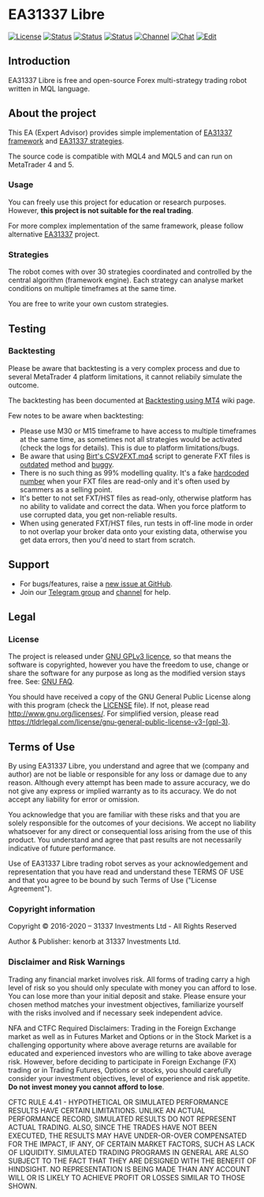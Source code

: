 # EA31337 Libre

<!--[![Release][github-release-image]][github-release-link]-->
[![License][license-image]][license-link]
[![Status][gha-image-check-master]][gha-link-check-master]
[![Status][gha-image-compile-master]][gha-link-compile-master]
[![Status][gha-image-lint-master]][gha-link-lint-master]
[![Channel][tg-channel-image]][tg-channel-link]
[![Chat][tg-chat-image]][tg-chat-link]
[![Edit][gitpod-image]][gitpod-link]

## Introduction

EA31337 Libre is free and open-source Forex multi-strategy trading robot written in MQL language.

## About the project

This EA (Expert Advisor) provides simple implementation of
[EA31337 framework][gh-ea31337-classes] and [EA31337 strategies][gh-ea31337-strats].

The source code is compatible with MQL4 and MQL5 and can run on MetaTrader 4 and 5.

### Usage

You can freely use this project for education or research purposes.
However, **this project is not suitable for the real trading**.

For more complex implementation of the same framework,
please follow alternative [EA31337][gh-ea31337] project.

### Strategies

The robot comes with over 30 strategies coordinated and controlled
by the central algorithm (framework engine).
Each strategy can analyse market conditions
on multiple timeframes at the same time.

You are free to write your own custom strategies.

## Testing

### Backtesting

Please be aware that backtesting is a very complex process
and due to several MetaTrader 4 platform limitations, it cannot reliabily simulate the outcome.

The backtesting has been documented at [Backtesting using MT4][gh-wiki-backtest] wiki page.

Few notes to be aware when backtesting:

- Please use M30 or M15 timeframe to have access to multiple timeframes at the same time,
  as sometimes not all strategies would be activated (check the logs for details).
  This is due to platform limitations/bugs.
- Be aware that using
  [Birt's CSV2FXT.mq4](https://github.com/EA31337/Birt-CSV2FXT) script
  to generate FXT files is
  [outdated](https://eareview.net/tick-data/faq-troubleshooting) method
  and [buggy](https://github.com/EA31337/Birt-CSV2FXT/issues/3).
- There is no such thing as 99% modelling quality.
  It's a fake
  [hardcoded number](https://github.com/EA31337/MT-Formats/blob/master/fxt-405-refined.mqh#L53)
  when your FXT files are read-only and it's
  often used by scammers as a selling point.
- It's better to not set FXT/HST files as read-only,
  otherwise platform has no ability to validate and correct the data.
  When you force platform to use corrupted data, you get non-reliable results.
- When using generated FXT/HST files, run tests in off-line mode
  in order to not overlap your broker data onto your existing data,
  otherwise you get data errors, then you'd need to start from scratch.

## Support

- For bugs/features, raise a [new issue at GitHub](https://github.com/EA31337/EA31337/issues).
- Join our [Telegram group][tg-chat-link] and [channel][tg-channel-link] for help.

## Legal

### License

The project is released under [GNU GPLv3 licence](https://www.gnu.org/licenses/quick-guide-gplv3.html),
so that means the software is copyrighted, however you have the freedom to use, change or share the software
for any purpose as long as the modified version stays free. See: [GNU FAQ](https://www.gnu.org/licenses/gpl-faq.html).

You should have received a copy of the GNU General Public License along with this program
(check the [LICENSE](https://github.com/EA31337/EA31337/blob/master/LICENSE) file).
If not, please read <http://www.gnu.org/licenses/>.
For simplified version, please read <https://tldrlegal.com/license/gnu-general-public-license-v3-(gpl-3)>.

## Terms of Use

By using EA31337 Libre, you understand and agree that we (company and author)
are not be liable or responsible for any loss or damage due to any reason.
Although every attempt has been made to assure accuracy,
we do not give any express or implied warranty as to its accuracy.
We do not accept any liability for error or omission.

You acknowledge that you are familiar with these risks
and that you are solely responsible for the outcomes of your decisions.
We accept no liability whatsoever for any direct or consequential loss arising from the use of this product.
You understand and agree that past results are not necessarily indicative of future performance.

Use of EA31337 Libre trading robot serves as your acknowledgement and representation that you have read and understand
these TERMS OF USE and that you agree to be bound by such Terms of Use ("License Agreement").

### Copyright information

Copyright © 2016-2020 – 31337 Investments Ltd - All Rights Reserved

Author & Publisher: kenorb at 31337 Investments Ltd.

### Disclaimer and Risk Warnings

Trading any financial market involves risk.
All forms of trading carry a high level of risk so you should only speculate with money you can afford to lose.
You can lose more than your initial deposit and stake.
Please ensure your chosen method matches your investment objectives,
familiarize yourself with the risks involved and if necessary seek independent advice.

NFA and CTFC Required Disclaimers:
Trading in the Foreign Exchange market as well as in Futures Market and Options or in the Stock Market
is a challenging opportunity where above average returns are available for educated and experienced investors
who are willing to take above average risk.
However, before deciding to participate in Foreign Exchange (FX) trading or in Trading Futures, Options or stocks,
you should carefully consider your investment objectives, level of experience and risk appetite.
**Do not invest money you cannot afford to lose**.

CFTC RULE 4.41 - HYPOTHETICAL OR SIMULATED PERFORMANCE RESULTS HAVE CERTAIN LIMITATIONS.
UNLIKE AN ACTUAL PERFORMANCE RECORD, SIMULATED RESULTS DO NOT REPRESENT ACTUAL TRADING.
ALSO, SINCE THE TRADES HAVE NOT BEEN EXECUTED, THE RESULTS MAY HAVE UNDER-OR-OVER COMPENSATED FOR THE IMPACT,
IF ANY, OF CERTAIN MARKET FACTORS, SUCH AS LACK OF LIQUIDITY. SIMULATED TRADING PROGRAMS IN GENERAL
ARE ALSO SUBJECT TO THE FACT THAT THEY ARE DESIGNED WITH THE BENEFIT OF HINDSIGHT.
NO REPRESENTATION IS BEING MADE THAN ANY ACCOUNT WILL OR IS LIKELY TO ACHIEVE PROFIT OR LOSSES SIMILAR TO THOSE SHOWN.

<!-- Named links -->

[github-release-image]: https://img.shields.io/github/release/EA31337/EA31337-Libre.svg?logo=github
[github-release-link]: https://github.com/EA31337/EA31337-Libre/releases
[docker-build-image]: https://images.microbadger.com/badges/image/ea31337/mql-tester-action-action.svg
[docker-build-link]: https://microbadger.com/images/ea31337/mql-tester-action-action

[tg-channel-image]: https://img.shields.io/badge/Telegram-news-0088CC.svg?logo=telegram
[tg-channel-link]: https://t.me/EA31337_News
[tg-chat-image]: https://img.shields.io/badge/Telegram-chat-0088CC.svg?logo=telegram
[tg-chat-link]: https://t.me/EA31337

[gha-link-check-master]: https://github.com/EA31337/EA31337-Libre/actions?query=workflow%3ACheck+branch%3Amaster
[gha-image-check-master]: https://github.com/EA31337/EA31337-Libre/workflows/Check/badge.svg?branch=master
[gha-link-compile-master]: https://github.com/EA31337/EA31337-Libre/actions?query=workflow%3ACompile+branch%3Amaster
[gha-image-compile-master]: https://github.com/EA31337/EA31337-Libre/workflows/Compile/badge.svg?branch=master
[gha-link-lint-master]: https://github.com/EA31337/EA31337-Libre/actions?query=workflow%3ALint+branch%3Amaster
[gha-image-lint-master]: https://github.com/EA31337/EA31337-Libre/workflows/Lint/badge.svg?branch=master

[gitpod-image]: https://img.shields.io/badge/Gitpod-ready--to--code-blue?logo=gitpod
[gitpod-link]: https://gitpod.io/#https://github.com/EA31337/EA31337-Libre

[license-image]: https://img.shields.io/github/license/EA31337/EA31337-Libre.svg
[license-link]: https://tldrlegal.com/license/gnu-general-public-license-v3-(gpl-3)

[gh-ea31337-classes]: https://github.com/EA31337/EA31337-classes
[gh-ea31337-strats]: https://github.com/EA31337/EA31337-strategies
[gh-ea31337]: https://github.com/EA31337/EA31337
[gh-wiki-backtest]: https://github.com/EA31337/EA3133-Support/wiki/Backtesting-using-MT4
